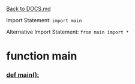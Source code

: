 [Back to DOCS.md](DOCS.md)

Import Statement: `import main`

Alternative Import Statement: `from main import *`

# function main #

### [def main():](./../main.py#L4) 

